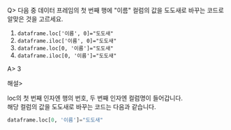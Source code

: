 Q>
다음 중 데이터 프레임의 첫 번째 행에 "이름" 컬럼의 값을 도도새로 바꾸는 코드로 알맞은 것을 고르세요.

1. `dataframe.loc['이름', 0]="도도새"`
2. `dataframe.iloc['이름', 0]="도도새"`
3. `dataframe.loc[0, '이름']="도도새"`
4. `dataframe.iloc[0, '이름']="도도새"`

A>
3

해설>

loc의 첫 번째 인자엔 행의 번호, 두 번째 인자엔 컬럼명이 들어갑니다.
<br>
해당 컬럼의 값을 도도새로 바꾸는 코드는 다음과 같습니다.

```python
dataframe.loc[0, '이름']="도도새"
```
